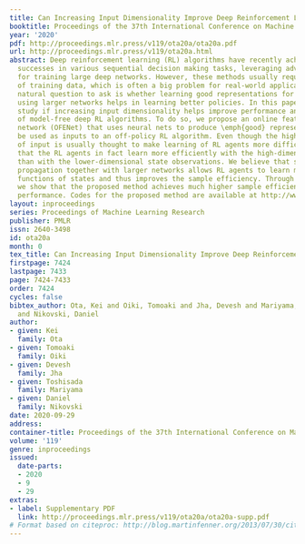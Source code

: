 ```yaml
---
title: Can Increasing Input Dimensionality Improve Deep Reinforcement Learning?
booktitle: Proceedings of the 37th International Conference on Machine Learning
year: '2020'
pdf: http://proceedings.mlr.press/v119/ota20a/ota20a.pdf
url: http://proceedings.mlr.press/v119/ota20a.html
abstract: Deep reinforcement learning (RL) algorithms have recently achieved remarkable
  successes in various sequential decision making tasks, leveraging advances in methods
  for training large deep networks. However, these methods usually require large amounts
  of training data, which is often a big problem for real-world applications. One
  natural question to ask is whether learning good representations for states and
  using larger networks helps in learning better policies. In this paper, we try to
  study if increasing input dimensionality helps improve performance and sample efficiency
  of model-free deep RL algorithms. To do so, we propose an online feature extractor
  network (OFENet) that uses neural nets to produce \emph{good} representations to
  be used as inputs to an off-policy RL algorithm. Even though the high dimensionality
  of input is usually thought to make learning of RL agents more difficult, we show
  that the RL agents in fact learn more efficiently with the high-dimensional representation
  than with the lower-dimensional state observations. We believe that stronger feature
  propagation together with larger networks allows RL agents to learn more complex
  functions of states and thus improves the sample efficiency. Through numerical experiments,
  we show that the proposed method achieves much higher sample efficiency and better
  performance. Codes for the proposed method are available at http://www.merl.com/research/license/OFENet
layout: inproceedings
series: Proceedings of Machine Learning Research
publisher: PMLR
issn: 2640-3498
id: ota20a
month: 0
tex_title: Can Increasing Input Dimensionality Improve Deep Reinforcement Learning?
firstpage: 7424
lastpage: 7433
page: 7424-7433
order: 7424
cycles: false
bibtex_author: Ota, Kei and Oiki, Tomoaki and Jha, Devesh and Mariyama, Toshisada
  and Nikovski, Daniel
author:
- given: Kei
  family: Ota
- given: Tomoaki
  family: Oiki
- given: Devesh
  family: Jha
- given: Toshisada
  family: Mariyama
- given: Daniel
  family: Nikovski
date: 2020-09-29
address: 
container-title: Proceedings of the 37th International Conference on Machine Learning
volume: '119'
genre: inproceedings
issued:
  date-parts:
  - 2020
  - 9
  - 29
extras:
- label: Supplementary PDF
  link: http://proceedings.mlr.press/v119/ota20a/ota20a-supp.pdf
# Format based on citeproc: http://blog.martinfenner.org/2013/07/30/citeproc-yaml-for-bibliographies/
---
```

